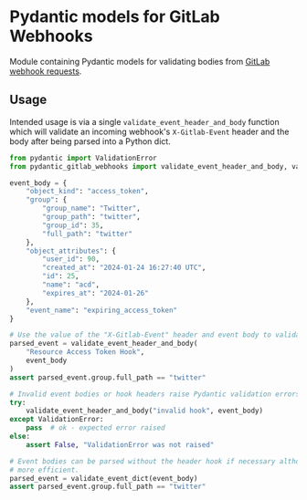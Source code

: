 # Pydantic models for GitLab Webhooks

Module containing Pydantic models for validating bodies from [GitLab webhook
requests](https://docs.gitlab.com/ee/user/project/integrations/webhook_events.html).

## Usage

Intended usage is via a single `validate_event_header_and_body` function which will validate an
incoming webhook's `X-Gitlab-Event` header and the body after being parsed into a Python dict.

```py
from pydantic import ValidationError
from pydantic_gitlab_webhooks import validate_event_header_and_body, validate_event_dict

event_body = {
    "object_kind": "access_token",
    "group": {
        "group_name": "Twitter",
        "group_path": "twitter",
        "group_id": 35,
        "full_path": "twitter"
    },
    "object_attributes": {
        "user_id": 90,
        "created_at": "2024-01-24 16:27:40 UTC",
        "id": 25,
        "name": "acd",
        "expires_at": "2024-01-26"
    },
    "event_name": "expiring_access_token"
}

# Use the value of the "X-Gitlab-Event" header and event body to validate the incoming event.
parsed_event = validate_event_header_and_body(
    "Resource Access Token Hook",
    event_body
)
assert parsed_event.group.full_path == "twitter"

# Invalid event bodies or hook headers raise Pydantic validation errors
try:
    validate_event_header_and_body("invalid hook", event_body)
except ValidationError:
    pass  # ok - expected error raised
else:
    assert False, "ValidationError was not raised"

# Event bodies can be parsed without the header hook if necessary although using the hook header is
# more efficient.
parsed_event = validate_event_dict(event_body)
assert parsed_event.group.full_path == "twitter"
```
